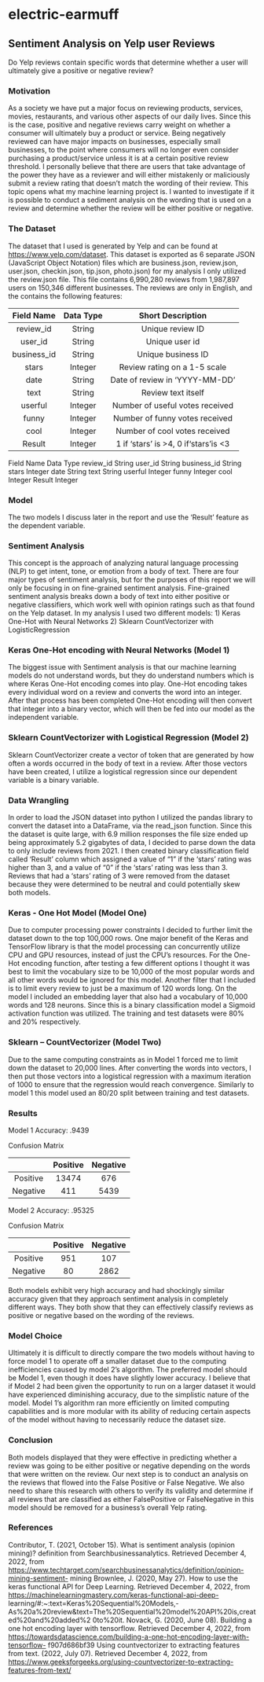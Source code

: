 # electric-earmuff

## Sentiment Analysis on Yelp user Reviews
Do Yelp reviews contain specific words that determine whether a user will ultimately give a positive or negative review?

### Motivation
As a society we have put a major focus on reviewing products, services, movies, restaurants, and various other aspects of our daily lives. Since this is the case, positive and negative reviews carry weight on whether a consumer will ultimately buy a product or service. Being negatively reviewed can have major impacts on businesses, especially small businesses, to the point where consumers will no longer even consider purchasing a product/service unless it is at a certain positive review threshold. I personally believe that there are users that take advantage of the power they have as a reviewer and will either mistakenly or maliciously submit a review rating that doesn’t match the wording of their review. This topic opens what my machine learning project is. I wanted to investigate if it is possible to conduct a sediment analysis on the wording that is used on a review and determine whether the review will be either positive or negative.

### The Dataset
The dataset that I used is generated by Yelp and can be found at https://www.yelp.com/dataset. This dataset is exported as 6 separate JSON (JavaScript Object Notation) files which are business.json, review.json, user.json, checkin.json, tip.json, photo.json) for my analysis I only utilized the review.json file. This file contains 6,990,280 reviews from 1,987,897 users on 150,346 different businesses. The reviews are only in English, and the contains the following features:

| Field Name | Data Type |          Short Description           |
|:----------:|:------:|:------------------------------------:|
| review_id  |   String   |           Unique review ID           |
|  user_id  |    String   |            Unique user id            |
|  business_id  |    String   |          Unique business ID          |
|  stars  |      Integer     |     Review rating on a 1-5 scale     |
|  date  |    String   |    Date of review in ‘YYYY-MM-DD’    |
|  text  |    String   |          Review text itself          |
|  userful  |      Integer   |   Number of useful votes received    |
|  funny  |      Integer   |    Number of funny votes received    |
|  cool  |      Integer   |    Number of cool votes received     |
|  Result  |      Integer   | 1 if ‘stars’ is >4, 0 if‘stars’is <3 |

Field Name Data Type
review_id     String user_id     String business_id     String stars     Integer date     String text     String userful     Integer funny     Integer cool     Integer Result     Integer

### Model
The two models I discuss later in the report and use the ‘Result’ feature as the dependent variable.

### Sentiment Analysis

This concept is the approach of analyzing natural language processing (NLP) to get intent, tone, or emotion from a body of text. There are four major types of sentiment analysis, but for the purposes of this report we will only be focusing in on fine-grained sentiment analysis. Fine-grained sentiment analysis breaks down a body of text into either positive or negative classifiers, which work well with opinion ratings such as that found on the Yelp dataset. In my analysis I used two different models: 1) Keras One-Hot with Neural Networks 2) Sklearn CountVectorizer with LogisticRegression

### Keras One-Hot encoding with Neural Networks (Model 1)

The biggest issue with Sentiment analysis is that our machine learning models do not understand words, but they do understand numbers which is where Keras One-Hot encoding comes into play. One-Hot encoding takes every individual word on a review and converts the word into an integer. After that process has been completed One-Hot encoding will then convert that integer into a binary vector, which will then be fed into our model as the independent variable.

### Sklearn CountVectorizer with Logistical Regression (Model 2)

Sklearn CountVectorizer create a vector of token that are generated by how often a words occurred in the body of text in a review. After those vectors have been created, I utilize a logistical regression since our dependent variable is a binary variable.

### Data Wrangling

In order to load the JSON dataset into python I utilized the pandas library to convert the dataset into a DataFrame, via the read_json function. Since this the dataset is quite large, with 6.9 million responses the file size ended up being approximately 5.2 gigabytes of data, I decided to parse down the data to only include reviews from 2021. I then created binary classification field called ‘Result’ column which assigned a value of “1” if the ‘stars’ rating was higher than 3, and a value of “0” if the ‘stars’ rating was less than 3. Reviews that had a ‘stars’ rating of 3 were removed from the dataset because they were determined to be neutral and could potentially skew both models.

### Keras - One Hot Model (Model One)

Due to computer processing power constraints I decided to further limit the dataset down to the top 100,000 rows. One major benefit of the Keras and TensorFlow library is that the model processing can concurrently utilize CPU and GPU resources, instead of just the CPU’s resources. For the One-Hot encoding function, after testing a few different options I thought it was best to limit the vocabulary size to be 10,000 of the most popular words and all other words would be ignored for this model. Another filter that I included is to limit every review to just be a maximum of 120 words long. On the model I included an embedding layer that also had a vocabulary of 10,000 words and 128 neurons. Since this is a binary classification model a Sigmoid activation function was utilized. The training and test datasets were 80% and 20% respectively.

### Sklearn – CountVectorizer (Model Two)

Due to the same computing constraints as in Model 1 forced me to limit down the dataset to 20,000 lines. After converting the words into vectors, I then put those vectors into a logistical regression with a maximum iteration of 1000 to ensure that the regression would reach convergence. Similarly to model 1 this model used an 80/20 split between training and test datasets.

### Results

Model 1 Accuracy: .9439 

Confusion Matrix

|          | Positive | Negative |
|:--------:|:--------:|:--------:|
| Positive |   13474    |   676    |
| Negative |    411     |    5439  |

Model 2 Accuracy: .95325 

Confusion Matrix

|          | Positive | Negative |
|:--------:|:--------:|:--------:|
| Positive |   951    |   107    |
| Negative |    80     |    2862  |

Both models exhibit very high accuracy and had shockingly similar accuracy given that they approach sentiment analysis in completely different ways. They both show that they can effectively classify reviews as positive or negative based on the wording of the reviews.

### Model Choice

Ultimately it is difficult to directly compare the two models without having to force model 1 to operate off a smaller dataset due to the computing inefficiencies caused by model 2’s algorithm. The preferred model should be Model 1, even though it does have slightly lower accuracy. I believe that if Model 2 had been given the opportunity to run on a larger dataset it would have experienced diminishing accuracy, due to the simplistic nature of the model. Model 1’s algorithm ran more efficiently on limited computing capabilities and is more modular with its ability of reducing certain aspects of the model without having to necessarily reduce the dataset size.

### Conclusion

Both models displayed that they were effective in predicting whether a review was going to be either positive or negative depending on the words that were written on the review. Our next step is to conduct an analysis on the reviews that flowed into the False Positive or False Negative. We also need to share this research with others to verify its validity and determine if all reviews that are classified as either FalsePositive or FalseNegative in this model should be removed for a business’s overall Yelp rating.

### References

Contributor, T. (2021, October 15). What is sentiment analysis (opinion mining)? definition from Searchbusinessanalytics. Retrieved December 4, 2022, from https://www.techtarget.com/searchbusinessanalytics/definition/opinion-mining-sentiment- mining
Brownlee, J. (2020, May 27). How to use the keras functional API for Deep Learning. Retrieved December 4, 2022, from https://machinelearningmastery.com/keras-functional-api-deep- learning/#:~:text=Keras%20Sequential%20Models,- As%20a%20review&text=The%20Sequential%20model%20API%20is,created%20and%20added%2 0to%20it.
Novack, G. (2020, June 08). Building a one hot encoding layer with tensorflow. Retrieved December 4, 2022, from https://towardsdatascience.com/building-a-one-hot-encoding-layer-with-tensorflow- f907d686bf39
Using countvectorizer to extracting features from text. (2022, July 07). Retrieved December 4, 2022, from https://www.geeksforgeeks.org/using-countvectorizer-to-extracting-features-from-text/












